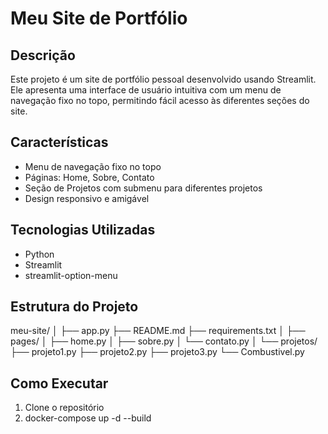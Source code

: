 # Meu Site de Portfólio

## Descrição
Este projeto é um site de portfólio pessoal desenvolvido usando Streamlit. Ele apresenta uma interface de usuário intuitiva com um menu de navegação fixo no topo, permitindo fácil acesso às diferentes seções do site.

## Características
- Menu de navegação fixo no topo
- Páginas: Home, Sobre, Contato
- Seção de Projetos com submenu para diferentes projetos
- Design responsivo e amigável

## Tecnologias Utilizadas
- Python
- Streamlit
- streamlit-option-menu

## Estrutura do Projeto

meu-site/
│
├── app.py
├── README.md
├── requirements.txt
│
├── pages/
│   ├── home.py
│   ├── sobre.py
│   └── contato.py
│
└── projetos/
├── projeto1.py
├── projeto2.py
├── projeto3.py
└── Combustivel.py


## Como Executar
1. Clone o repositório
2. docker-compose up -d --build
